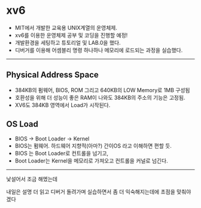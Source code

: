 # xv6
- MIT에서 개발한 교육용 UNIX계열의 운영체제.
- xv6를 이용한 운영체제 공부 및 코딩을 진행할 예정!
- 개발환경을 세팅하고 튜토리얼 및 LAB.0을 했다.
- 디버거를 이용해 어셈블리 명령 하나하나 메모리에 로드되는 과정을 실습했다.
---
  
## Physical Address Space 
- 384KB의 펌웨어, BIOS, ROM 그리고 640KB의 LOW Memory로 1MB 구성됨
- 호환성을 위해 더 성능이 좋은 RAM이 나와도 384KB의 주소의 기능은 고정됨. 
- XV6도 384KB 영역에서 Load가 시작된다. 

## OS Load
- BIOS -> Boot Loader -> Kernel 
- BIOS는 펌웨어. 하드웨어 지향적(아마?) 간이OS 라고 이해하면 편할 듯.
- BIOS 는 Boot Loader로 컨트롤을 넘기고, 
- Boot Loader는 Kernel을 메모리로 가져오고 컨트롤을 커널로 넘긴다.

---
낯설어서 조금 해멨는데 

내일은 설명 더 읽고 디버거 돌려가며 실습하면서 좀 더 익숙해지는데에 초점을 맞춰야겠다

